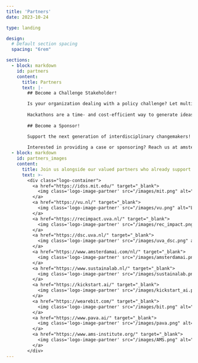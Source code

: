 ```yaml
---
title: 'Partners'
date: 2023-10-24

type: landing

design:
  # Default section spacing
  spacing: "6rem"

sections:
  - block: markdown
    id: partners
    content:
      title: Partners
      text: |-
        ## Become a Challenge Stakeholder! 

        Is your organization dealing with a policy challenge? Let multidisciplinary teams of students and young professionals brainstorm and create innovative solutions within 48 hours! Provide a practical case challenge within a policy theme. 
        
        Hackathons are a time- and cost-efficient way to generate ideas and create solutions for specific challenges or more general, complex issues. Through this form of open innovation, organizations benefit from diverse and innovative perspectives while engaging students and young professionals. The hackathon promotes social impact from both organizations and participants.  
        
        ## Become a Sponsor!

        Support the next generation of interdisciplinary changemakers! By sponsoring the Amsterdam Policy Hackathon, your organization helps empower students and young professionals to tackle real-world policy challenges. Your contribution enables wider participation, greater diversity, and a more impactful event. Sponsorship also provides visibility among future talent, innovation leaders, and a community committed to social good. Join us in making policy innovation more accessible, inclusive, and effective.
        
        Interested in providing a case or sponsoring? Reach us at amsterdampolicyhackathon [at] gmail [dot] com
  - block: markdown
    id: partners_images
    content:
      title: Join us alongside our valued partners who already support our mission
      text: >-
        <div class="logo-container">
          <a href="https://idss.mit.edu/" target="_blank">
            <img class='logo-image-partner' src="/images/mit.png" alt="Logo for MIT Institute for Data, Systems, and Society (IDSS)"">
          </a>
          <a href="https://vu.nl/" target="_blank">
            <img class='logo-image-partner' src="/images/vu.png" alt="Logo for Vrije Universiteit (VU)"">
          </a>
          <a href="https://recimpact.uva.nl/" target="_blank">
            <img class='logo-image-partner' src="/images/rec_impact.png" alt="Logo for UvA Roeterseilandcampus Impact (REC Impact)"">
          </a>
          <a href="https://dsc.uva.nl/" target="_blank">
            <img class='logo-image-partner' src="/images/uva_dsc.png" alt="Logo for UvA Data Science Center"">
          </a>
          <a href="https://www.amsterdamai.com/nl/" target="_blank">
            <img class='logo-image-partner' src="/images/amsterdamai.png" alt="Logo for Amsterdam AI"">
          </a>
          <a href="https://www.sustainalab.nl/" target="_blank">
            <img class='logo-image-partner' src="/images/sustainalab.png" alt="Logo for Sustainalab"">
          </a>
          <a href="https://kickstart.ai/" target="_blank">
            <img class='logo-image-partner' src="/images/kickstart_ai.png" alt="Logo for Kickstart AI"">
          </a>
          <a href="https://wearebit.com/" target="_blank">
            <img class='logo-image-partner' src="/images/bit.png" alt="Logo for Bit"">
          </a>
          <a href="https://www.pava.ai/" target="_blank">
            <img class='logo-image-partner' src="/images/pava.png" alt="Logo for PAVA"">
          </a>
          <a href="https://www.ams-institute.org/" target="_blank">
            <img class='logo-image-partner' src="/images/AMS.png" alt="Logo for AMS Institute"">
          </a>
        </div>
---
```

